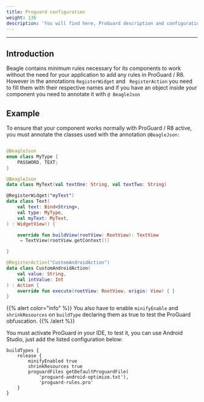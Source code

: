 ```yaml
---
title: Proguard configuration
weight: 136
description: 'You will find here, ProGuard description and configuration for Beagle.'
---
```


---

## Introduction

Beagle contains minimum rules necessary for its components to work without the need for your application to add any rules in ProGuard / R8. However in the annotations `RegisterWidget` and ` RegisterAction` you need to fill them with their respective names and if you have an object inside your component you need to annotate it with `@ BeagleJson`

## Example

To ensure that your component works normally with ProGuard / R8 active, you must annotate the classes used with the annotation `@BeagleJson:`


```kotlin

@BeagleJson
enum class MyType {
    PASSWORD, TEXT;
}

@BeagleJson
data class MyText(val textOne: String, val textTwo: String)

@RegisterWidget("myText")
data class Text(
    val text: Bind<String>,
    val type: MyType,
    val myText: MyText,
) : WidgetView() {

    override fun buildView(rootView: RootView): TextView
     = TextView(rootView.getContext())

}

@RegisterAction("CustomAndroidAction")
data class CustomAndroidAction(
    val value: String,
    val intValue: Int
) : Action {
    override fun execute(rootView: RootView, origin: View) { }
}

```

{{% alert color="info" %}}
You also have to enable `minifyEnable` and `shrinkResources` on `buildType` declaring them as true to test the ProGuard obfuscation.
{{% /alert %}}

You must activate ProGuard in your IDE, to test it, you can use Android Studio, just add the listed configuration below:

```text
buildTypes {
    release {
        minifyEnabled true
        shrinkResources true
        proguardFiles getDefaultProguardFile(
            'proguard-android-optimize.txt'),
            'proguard-rules.pro'
    }
}
```

